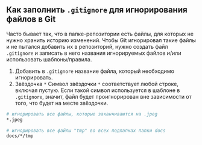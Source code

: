 ## Как заполнить `.gitignore` для игнорирования файлов в Git
Часто бывает так, что в папке-репозитории есть файлы, для которых не нужно хранить историю изменений. Чтобы Git игнорировал такие файлы и не пытался добавить их в репозиторий, нужно создать файл `.gitignore` и записать в него названия игнорируемых файлов и/или использовать шаблоны/правила.
1. Добавить в `.gitignore` название файла, который необходимо игнорировать.
2. Звёздочка `*`
Символ звёздочки `*` соответствует любой строке, включая пустую. Если такой символ используется в шаблоне в `.gitignore`, значит, файл будет проигнорирован вне зависимости от того, что будет на месте звёздочки.
``` BASH
# игнорировать все файлы, которые заканчиваются на .jpeg
*.jpeg

# игнорировать все файлы "tmp" во всех подпапках папки docs
docs/*/tmp 
```
